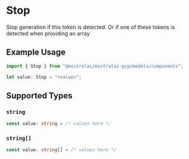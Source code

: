 # Stop

Stop generation if this token is detected. Or if one of these tokens is detected when providing an array

## Example Usage

```typescript
import { Stop } from "@mistralai/mistralai-gcp/models/components";

let value: Stop = "<value>";
```

## Supported Types

### `string`

```typescript
const value: string = /* values here */
```

### `string[]`

```typescript
const value: string[] = /* values here */
```

